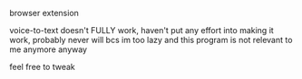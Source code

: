 browser extension

voice-to-text doesn't FULLY work, haven't put any effort into making it work, probably never will bcs im too lazy and this program is not relevant to me anymore anyway 

feel free to tweak 
